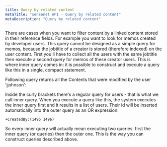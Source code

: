 ```yaml
---
title: Query by related content
metaTitle: "sensenet API - Query by related content"
metaDescription: "Query by related content"
---
```


There are cases when you want to filter content by a linked content stored in their reference fields. For example you want to look for memos created by developer users. This query cannot be designed as a simple query for memos, because the jobtitle of a creator is stored (therefore indexed) on the user content. First you'll have to collect all the users with the same jobtitle then execute a second query for memos of these creator users. This is where inner query comes in: it is possible to construct and execute a query like this in a single, compact statement.

Following query returns all the Contents that were modified by the user 'jjohnson':

<tab category="querying" article="query-by-references" example="byManager" />

Inside the curly brackets there's a regular query for users - that is what we call inner query. When you execute a query like this, the system executes the inner query first and it results in a list of users. Their id will be inserted automatically into the outer query as an OR expression:

```+CreatedBy:(1495 1496)```

So every inner query will actually mean executing two queries: first the inner query (or queries) then the outer one. This is the way you can construct queries described above.
